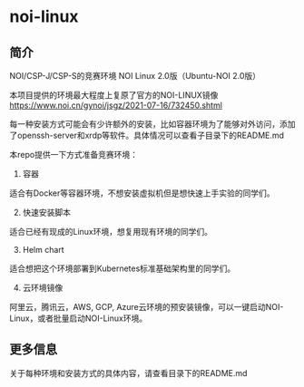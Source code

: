 # noi-linux

## 简介

NOI/CSP-J/CSP-S的竞赛环境  NOI Linux 2.0版（Ubuntu-NOI 2.0版）

本项目提供的环境最大程度上复原了官方的NOI-LINUX镜像 https://www.noi.cn/gynoi/jsgz/2021-07-16/732450.shtml

每一种安装方式可能会有少许额外的安装，比如容器环境为了能够对外访问，添加了openssh-server和xrdp等软件。具体情况可以查看子目录下的README.md


本repo提供一下方式准备竞赛环境：

1. 容器

适合有Docker等容器环境，不想安装虚拟机但是想快速上手实验的同学们。

2. 快速安装脚本

适合已经有现成的Linux环境，想复用现有环境的同学们。

3. Helm chart

适合想把这个环境部署到Kubernetes标准基础架构里的同学们。

4. 云环境镜像

阿里云，腾讯云，AWS, GCP, Azure云环境的预安装镜像，可以一键启动NOI-Linux，或者批量启动NOI-Linux环境。

## 更多信息

关于每种环境和安装方式的具体内容，请查看目录下的README.md 
